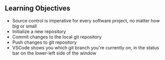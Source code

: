 ## Learning Objectives

* Source control is imperative for every software project, no matter how big or small
* Initialize a new repository
* Commit changes to the local git repository
* Push changes to git repository
* VSCode shows you which git branch you're currently on, in the status bar on the lower-left side of the window